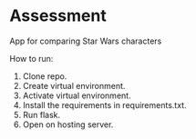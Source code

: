 # Assessment
App for comparing Star Wars characters

How to run:

1. Clone repo.
2. Create virtual environment.
3. Activate virtual environment.
4. Install the requirements in requirements.txt.
5. Run flask.
6. Open on hosting server.
